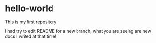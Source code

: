 # hello-world
This is my first repository

I had try to edit README for a new branch, what you are seeing are new docs I writed at that time!
